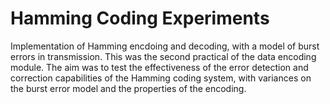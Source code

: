 # Hamming Coding Experiments
Implementation of Hamming encdoing and decoding, with a model of burst errors in transmission. This was the second practical of the
data encoding module. The aim was to test the effectiveness of the error detection and correction capabilities of the Hamming coding
system, with variances on the burst error model and the properties of the encoding.
